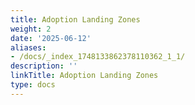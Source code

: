 ```yaml
---
title: Adoption Landing Zones
weight: 2
date: '2025-06-12'
aliases:
- /docs/_index_1748133862378110362_1_1/
description: ''
linkTitle: Adoption Landing Zones
type: docs
---
```



